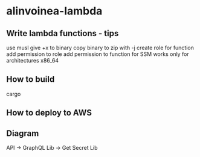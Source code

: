 # alinvoinea-lambda

## Write lambda functions - tips
use musl
give +x to binary 
copy binary to zip with -j 
create role for function
add permission to role
add permission to function for SSM
works only for architectures x86_64

## How to build
cargo 

## How to deploy to AWS

## Diagram


API -> GraphQL Lib -> Get Secret Lib
